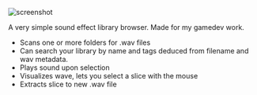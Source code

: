 ![screenshot](https://github.com/thomasvt/SoundShelf/screenshot.png)

A very simple sound effect library browser. Made for my gamedev work.

* Scans one or more folders for .wav files
* Can search your library by name and tags deduced from filename and wav metadata.
* Plays sound upon selection
* Visualizes wave, lets you select a slice with the mouse
* Extracts slice to new .wav file
